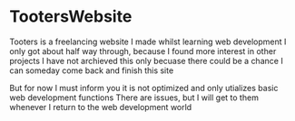 # TootersWebsite
Tooters is a freelancing website I made whilst learning web development
I only got about half way through, because I found more interest in other projects
I have not archieved this only becuase there could be a chance I can someday come back and finish this site

But for now I must inform you it is not optimized and only utializes basic web development functions
There are issues, but I will get to them whenever I return to the web development world
